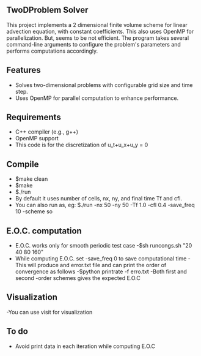 ## TwoDProblem Solver
This project implements a 2 dimensional finite volume scheme for linear advection equation, with constant coefficients. This also uses OpenMP for parallelization. But, seems to be not efficient. The program takes several command-line arguments to configure the problem's parameters and performs computations accordingly.
## Features
- Solves two-dimensional problems with configurable grid size and time step.
- Uses OpenMP for parallel computation to enhance performance.
## Requirements
- C++ compiler (e.g., g++)
- OpenMP support
- This code is for the discretization of u_t+u_x+u_y = 0
## Compile 
- $make clean
- $make 
- $./run
- By default it uses number of cells, nx, ny, and final time Tf and cfl.
- You can also run as, eg: $./run -nx 50 -ny 50 -Tf 1.0 -cfl 0.4 -save_freq 10 -scheme so

## E.O.C. computation 
- E.O.C. works only for smooth periodic test case
-$sh runcongs.sh "20 40 80 160"
- While computing E.O.C. set -save_freq 0 to save computational time
-This will produce and error.txt file and can print the order of convergence as follows
-$python printrate -f erro.txt
-Both first and second -order schemes gives the expected E.O.C
## Visualization
-You can use visit for visualization
## To do
- Avoid print data in each iteration while computing E.O.C

